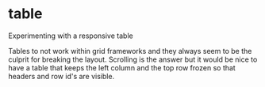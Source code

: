 # table
Experimenting with a responsive table

Tables to not work within grid frameworks and they always seem to be the culprit for breaking the layout. Scrolling is the answer but it would be nice to have a table that keeps the left column and the top row frozen so that headers and row id's are visible.

